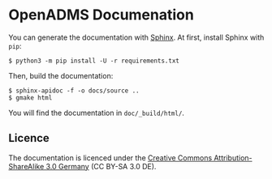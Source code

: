 # OpenADMS Documenation

You can generate the documentation with [Sphinx](http://www.sphinx-doc.org/). At
first, install Sphinx with `pip`:
```
$ python3 -m pip install -U -r requirements.txt
```

Then, build the documentation:
```
$ sphinx-apidoc -f -o docs/source ..
$ gmake html
```

You will find the documentation in `doc/_build/html/`.

## Licence
The documentation is licenced under the [Creative Commons Attribution-ShareAlike
3.0 Germany](https://creativecommons.org/licenses/by-sa/3.0/de/) (CC BY-SA 3.0 DE).
